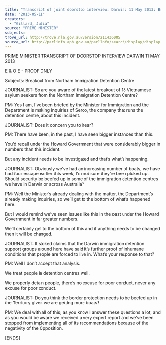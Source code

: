 ```yaml
---
title: "Transcript of joint doorstop interview: Darwin: 11 May 2013: Breakout from Northam Immigration Detention Centre"
date: "2013-05-11"
creators:
  - "Gillard, Julia"
source: "PRIME MINISTER"
subjects:
trove_url: http://trove.nla.gov.au/version/211436005
source_url: http://parlinfo.aph.gov.au/parlInfo/search/display/display.w3p;query=Id%3A%22media/pressrel/2439041%22
---
```


 PRIME MINISTER  TRANSCRIPT OF DOORSTOP INTERVIEW  DARWIN  11 MAY 2013 

 

 E & O E - PROOF ONLY   

 Subjects:      Breakout from Northam Immigration Detention Centre   

 JOURNALIST: So are you aware of the latest breakout of 18 Vietnamese asylum  seekers from the Northam Immigration Detention Centre?   

 PM: Yes I am, I’ve been briefed by the Minister for Immigration and the Department  is making inquiries of Serco, the company that runs the detention centre, about this  incident.   

 JOURNALIST: Does it concern you to hear?   

 PM: There have been, in the past, I have seen bigger instances than this.    

 You’d recall under the Howard Government that were considerably bigger in  numbers than this incident.    

 But any incident needs to be investigated and that’s what’s happening.   

 JOURNALIST: Obviously we’ve had an increasing number of boats, we have had  four escape earlier this week, I’m not sure they’re been picked up. Should security  be beefed up in some of the immigration detention centres we have in Darwin or  across Australia?   

 PM: Well the Minister’s already dealing with the matter, the Department’s already  making inquiries, so we’ll get to the bottom of what’s happened here.   

 But I would remind we’ve seen issues like this in the past under the Howard  Government in far greater numbers.    

 We’ll certainly get to the bottom of this and if anything needs to be changed then it  will be changed.   

 JOURNALIST: It stoked claims that the Darwin immigration detention support groups  around here have said it’s further proof of inhumane conditions that people are  forced to live in. What’s your response to that?    

 PM: Well I don’t accept that analysis.    

 We treat people in detention centres well.    

 We properly detain people, there’s no excuse for poor conduct, never any excuse for  poor conduct.   

 JOURNALIST: Do you think the border protection needs to be beefed up in the  Territory given we are getting more boats?   

 PM: We deal with all of this; as you know I answer these questions a lot, and as you  would be aware we received a very expert report and we’ve been stopped from  implementing all of its recommendations because of the negativity of the Opposition.   

 [ENDS]   

